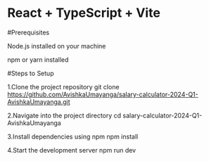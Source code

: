 # React + TypeScript + Vite

#Prerequisites

Node.js installed on your machine

npm or yarn installed




#Steps to Setup

1.Clone the project repository
  git clone https://github.com/AvishkaUmayanga/salary-calculator-2024-Q1-AvishkaUmayanga.git

2.Navigate into the project directory
  cd salary-calculator-2024-Q1-AvishkaUmayanga

3.Install dependencies using npm
  npm install

4.Start the development server
  npm run dev
